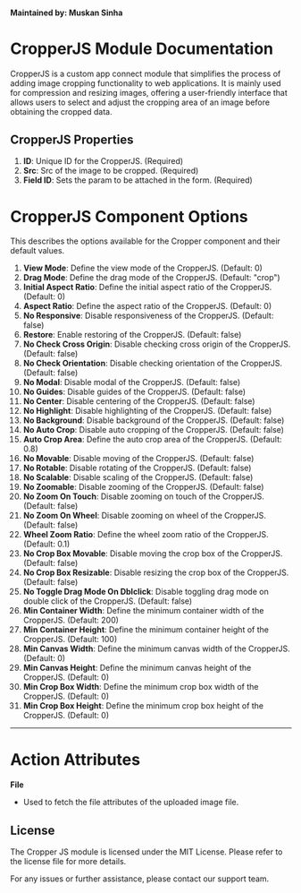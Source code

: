 #### Maintained by: Muskan Sinha

# CropperJS Module Documentation

CropperJS is a custom app connect module that simplifies the process of adding image cropping functionality to web applications. It is mainly used for compression and resizing images, offering a user-friendly interface that allows users to select and adjust the cropping area of an image before obtaining the cropped data.

## CropperJS Properties

1. **ID**: Unique ID for the CropperJS. (Required)
2. **Src**: Src of the image to be cropped. (Required)
3. **Field ID**: Sets the param to be attached in the form. (Required)

# CropperJS Component Options

This describes the options available for the Cropper component and their default values.

1. **View Mode**: Define the view mode of the CropperJS. (Default: 0)
2. **Drag Mode**: Define the drag mode of the CropperJS. (Default: "crop")
3. **Initial Aspect Ratio**: Define the initial aspect ratio of the CropperJS. (Default: 0)
4. **Aspect Ratio**: Define the aspect ratio of the CropperJS. (Default: 0)
5. **No Responsive**: Disable responsiveness of the CropperJS. (Default: false)
6. **Restore**: Enable restoring of the CropperJS. (Default: false)
7. **No Check Cross Origin**: Disable checking cross origin of the CropperJS. (Default: false)
8. **No Check Orientation**: Disable checking orientation of the CropperJS. (Default: false)
9. **No Modal**: Disable modal of the CropperJS. (Default: false)
10. **No Guides**: Disable guides of the CropperJS. (Default: false)
11. **No Center**: Disable centering of the CropperJS. (Default: false)
12. **No Highlight**: Disable highlighting of the CropperJS. (Default: false)
13. **No Background**: Disable background of the CropperJS. (Default: false)
14. **No Auto Crop**: Disable auto cropping of the CropperJS. (Default: false)
15. **Auto Crop Area**: Define the auto crop area of the CropperJS. (Default: 0.8)
16. **No Movable**: Disable moving of the CropperJS. (Default: false)
17. **No Rotable**: Disable rotating of the CropperJS. (Default: false)
18. **No Scalable**: Disable scaling of the CropperJS. (Default: false)
19. **No Zoomable**: Disable zooming of the CropperJS. (Default: false)
20. **No Zoom On Touch**: Disable zooming on touch of the CropperJS. (Default: false)
21. **No Zoom On Wheel**: Disable zooming on wheel of the CropperJS. (Default: false)
22. **Wheel Zoom Ratio**: Define the wheel zoom ratio of the CropperJS. (Default: 0.1)
23. **No Crop Box Movable**: Disable moving the crop box of the CropperJS. (Default: false)
24. **No Crop Box Resizable**: Disable resizing the crop box of the CropperJS. (Default: false)
25. **No Toggle Drag Mode On Dblclick**: Disable toggling drag mode on double click of the CropperJS. (Default: false)
26. **Min Container Width**: Define the minimum container width of the CropperJS. (Default: 200)
27. **Min Container Height**: Define the minimum container height of the CropperJS. (Default: 100)
28. **Min Canvas Width**: Define the minimum canvas width of the CropperJS. (Default: 0)
29. **Min Canvas Height**: Define the minimum canvas height of the CropperJS. (Default: 0)
30. **Min Crop Box Width**: Define the minimum crop box width of the CropperJS. (Default: 0)
31. **Min Crop Box Height**: Define the minimum crop box height of the CropperJS. (Default: 0)


---

# Action Attributes

**File**
- Used to fetch the file attributes of the uploaded image file.

## License

The Cropper JS module is licensed under the MIT License. Please refer to the license file for more details.

For any issues or further assistance, please contact our support team.
